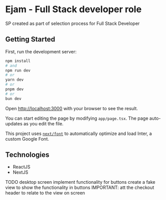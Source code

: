 # Ejam - Full Stack developer role

SP created as part of selection process for Full Stack Developer

## Getting Started

First, run the development server:

```bash
npm install
# and
npm run dev
# or
yarn dev
# or
pnpm dev
# or
bun dev
```

Open [http://localhost:3000](http://localhost:3000) with your browser to see the result.

You can start editing the page by modifying `app/page.tsx`. The page auto-updates as you edit the file.

This project uses [`next/font`](https://nextjs.org/docs/basic-features/font-optimization) to automatically optimize and load Inter, a custom Google Font.

## Technologies

- ReactJS
- NextJS

TODO
desktop screen
implement functionality for buttons
create a fake view to show the functionality in buttons
IMPORTANT: att the checkout header to relate to the view on screen
